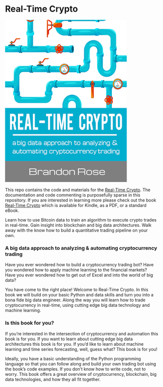 # Real-Time Crypto

![Real-Time Crypto](img/cover.png)

This repo contains the code and materials for the [Real-Time Crypto](http:/realtimecrypto.io). The documentation and code commenting is purposefully sparse in this repository. If you are interested in learning more please check out the book [Real-Time Crypto](http:/realtimecrypto.io) which is available for Kindle, as a PDF, or a standard eBook.

Learn how to use Bitcoin data to train an algorithm to execute crypto trades in real-time. Gain insight into blockchain and big data architectures. Walk away with the know how to build a quantitative trading pipeline on your own.

### A big data approach to analyzing & automating cryptocurrency trading

Have you ever wondered how to build a cryptocurrency trading bot? Have you wondered how to apply machine learning to the financial markets? Have you ever wondered how to get out of Excel and into the world of big data?

You have come to the right place! Welcome to Real-Time Crypto. In this book we will build on your basic Python and data skills and turn you into a bona fide big data engineer. Along the way you will learn how to trade cryptocurrency in real-time, using cutting edge big data technology and machine learning.

### Is this book for you?

If you’re interested in the intersection of cryptocurrency and automation this book is for you. If you want to learn about cutting edge big data architectures this book is for you. If you’d like to learn about machine learning and time series forecasting, well, guess what? This book is for you!

Ideally, you have a basic understanding of the Python programming language so that you can follow along and build your own trading bot using the book’s code examples. If you don’t know how to write code, not to worry. This book offers a great overview of cryptocurrency, blockchain, big data technologies, and how they all fit together.
